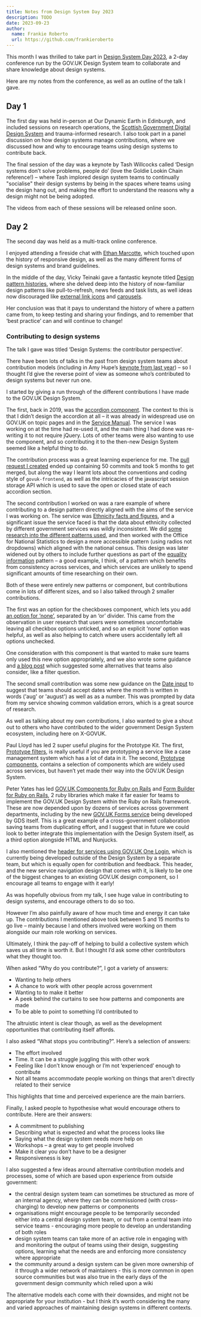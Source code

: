 ```yaml
---
title: Notes from Design System Day 2023
description: TODO
date: 2023-09-23
author:
  name: Frankie Roberto
  url: https://github.com/frankieroberto
---
```


This month I was thrilled to take part in [Design System Day 2023](https://design-system.service.gov.uk/community/design-system-day-2023/), a 2-day conference run by the GOV.UK Design System team to collaborate and share knowledge about design systems.

Here are my notes from the conference, as well as an outline of the talk I gave.

## Day 1

The first day was held in-person at Our Dynamic Earth in Edinburgh, and included sessions on research operations, the [Scottish Government Digital Design System](https://designsystem.gov.scot) and trauma-informed research. I also took part in a panel discussion on how design systems manage contributions, where we discussed how and why to encourage teams using design systems to contribute back.

The final session of the day was a keynote by Tash Willcocks called ‘Design systems don’t solve problems, people do’ (love the Goldie Lookin Chain reference!) – where Tash implored design system teams to continually "socialise" their design systems by being in the spaces where teams using the design hang out, and making the effort to understand the reasons why a design might not be being adopted.

The videos from each of these sessions will be released online soon.

## Day 2

The second day was held as a multi-track online conference.

I enjoyed attending a fireside chat with [Ethan Marcotte](https://ethanmarcotte.com), which touched upon the history of responsive design, as well as the many different forms of design systems and brand guidelines. 

In the middle of the day, Vicky Teinaki gave a fantastic keynote titled [Design pattern histories](https://www.vickyteinaki.com/blog/design-pattern-histories/), where she delved deep into the history of now-familiar design patterns like pull-to-refresh, news feeds and task lists, as well ideas now discouraged like [external link icons](https://designnotes.blog.gov.uk/2016/11/28/removing-the-external-link-icon-from-gov-uk/) and [carousels](https://shouldiuseacarousel.com).

Her conclusion was that it pays to understand the history of where a pattern came from, to keep testing and sharing your findings, and to remember that ‘best practice’ can and will continue to change!

### Contributing to design systems

The talk I gave was titled ‘Design Systems: the contributor perspective’.

There have been lots of talks in the past from design system teams about contribution models (including in Amy Hupe’s [keynote from last year](https://www.youtube.com/watch?v=25XuvRqbLEM)) – so I thought I’d give the reverse point of view as someone who’s contributed to design systems but never run one.

I started by giving a run through of the different contributions I have made to the GOV.UK Design System.

The first, back in 2019, was the [accordion component](https://design-system.service.gov.uk/components/accordion/). The context to this is that I didn’t design the accordion at all – it was already in widespread use on GOV.UK on topic pages and in the [Service Manual](https://www.gov.uk/service-manual). The service I was working on at the time had re-used it, and the main thing I had done was re-writing it to not require jQuery. Lots of other teams were also wanting to use the component, and so contributing it to the then-new Design System seemed like a helpful thing to do.

The contribution process was a great learning experience for me. The [pull request I created](https://github.com/alphagov/govuk-frontend/pull/958) ended up containing 50 commits and took 5 months to get merged, but along the way I learnt lots about the conventions and coding style of `govuk-frontend`, as well as the intricacies of the javascript session storage API which is used to save the open or closed state of each accordion section.

The second contribution I worked on was a rare example of where contributing to a design pattern directly aligned with the aims of the service I was working on. The service was [Ethnicity facts and figures](https://www.ethnicity-facts-figures.service.gov.uk), and a significant issue the service faced is that the data about ethnicity collected by different government services was wildly inconsistent. We did [some research into the different patterns used](https://designnotes.blog.gov.uk/2019/01/29/researching-how-we-ask-users-about-their-ethnicity/), and then worked with the Office for National Statistics to design a more accessible pattern (using radios not dropdowns) which aligned with the national census. This design was later widened out by others to include further questions as part of the [equality information](https://design-system.service.gov.uk/patterns/equality-information/) pattern – a good example, I think, of a pattern which benefits from consistency across services, and which services are unlikely to spend significant amounts of time researching on their own.

Both of these were entirely new patterns or component, but contributions come in lots of different sizes, and so I also talked through 2 smaller contributions.

The first was an option for the checkboxes component, which lets you add [an option for ‘none’](https://design-system.service.gov.uk/components/checkboxes/#add-an-option-for-none), separated by an ‘or’ divider. This came from the observation in user research that users were sometimes uncomfortable leaving all checkbox options unticked, and so an explicit ‘none’ option was helpful, as well as also helping to catch where users accidentally left all options unchecked.

One consideration with this component is that wanted to make sure teams only used this new option appropriately, and we also wrote some guidance and [a blog post](https://designnotes.blog.gov.uk/2021/11/15/letting-users-tick-a-none-checkbox/) which suggested some alternatives that teams also consider, like a filter question.

The second small contribution was some new guidance on the [Date input](https://design-system.service.gov.uk/components/date-input/) to suggest that teams should accept dates where the month is written in words ('aug' or 'august') as well as as a number. This was prompted by data from my service showing common validation errors, which is a great source of research.

As well as talking about my own contributions, I also wanted to give a shout out to others who have contributed to the wider government Design System ecosystem, including here on X-GOVUK.

Paul Lloyd has led 2 super useful plugins for the Prototype Kit. The first, [Prototype filters](https://x-govuk.github.io/govuk-prototype-filters/), is really useful if you are prototyping a service like a case management system which has a lot of data in it. The second, [Prototype components](https://x-govuk.github.io/govuk-prototype-components/), contains a selection of components which are widely used across services, but haven’t yet made their way into the GOV.UK Design System.

Peter Yates has led [GOV.UK Components for Ruby on Rails](https://govuk-components.netlify.app) and [Form Builder for Ruby on Rails](https://govuk-form-builder.netlify.app), 2 ruby libraries which make it far easier for teams to implement the GOV.UK Design System within the Ruby on Rails framework. These are now depended upon by dozens of services across government departments, including by the new [GOV.UK Forms service](https://www.forms.service.gov.uk) being developed by GDS itself. This is a great example of a cross-government collaboration saving teams from duplicating effort, and I suggest that in future we could look to better integrate this implementation with the Design System itself, as a third option alongside HTML and Nunjucks.

I also mentioned the [header for services using GOV.UK One Login](https://github.com/alphagov/di-govuk-one-login-service-header), which is currently being developed outside of the Design System by a separate team, but which is equally open for contribution and feedback. This header, and the new service navigation design that comes with it, is likely to be one of the biggest changes to an existing GOV.UK design component, so I encourage all teams to engage with it early!

As was hopefully obvious from my talk, I see huge value in contributing to design systems, and encourage others to do so too.

However I’m also painfully aware of how much time and energy it can take up. The contributions I mentioned above took between 5 and 15 months to go live – mainly because I and others involved were working on them alongside our main role working on services.

Ultimately, I think the pay-off of helping to build a collective system which saves us all time is worth it. But I thought I’d ask some other contributors what they thought too.

When asked “Why do you contribute?”, I got a variety of answers:

* Wanting to help others
* A chance to work with other people across government
* Wanting to to make it better
* A peek behind the curtains to see how patterns and components are made
* To be able to point to something I’d contributed to  

The altruistic intent is clear though, as well as the development opportunities that contributing itself affords.

I also asked “What stops you contributing?”. Here’s a selection of answers:

* The effort involved
* Time. It can be a struggle juggling this with other work
* Feeling like I don’t know enough or I’m not ‘experienced’ enough to contribute
* Not all teams accommodate people working on things that aren't directly related to their service

This highlights that time and perceived experience are the main barriers.

Finally, I asked people to hypothesise what would encourage others to contribute. Here are their answers:

* A commitment to publishing
* Describing what is expected and what the process looks like
* Saying what the design system needs more help on
* Workshops – a great way to get people involved
* Make it clear you don’t have to be a designer
* Responsiveness is key


I also suggested a few ideas around alternative contribution models and processes, some of which are based upon experience from outside government:

* the central design system team can sometimes be structured as more of an internal agency, where they can be commissioned (with cross-charging) to develop new patterns or components
* organisations might encourage people to be temporarily seconded either into a central design system team, or out from a central team into service teams - encouraging more people to develop an understanding of both roles
* design system teams can take more of an active role in engaging with and monitoring the output of teams using their design, suggesting options, learning what the needs are and enforcing more consistency where appropriate
* the community around a design system can be given more ownership of it through a wider network of maintainers - this is more common in open source communities but was also true in the early days of the government design community which relied upon a wiki

The alternative models each come with their downsides, and might not be appropriate for your institution - but I think it’s worth considering the many and varied approaches of maintaining design systems in different contexts.
